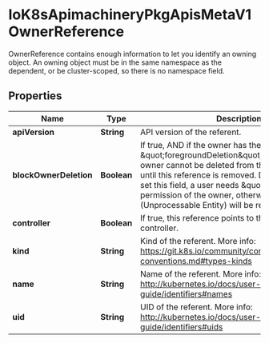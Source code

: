 

# IoK8sApimachineryPkgApisMetaV1OwnerReference

OwnerReference contains enough information to let you identify an owning object. An owning object must be in the same namespace as the dependent, or be cluster-scoped, so there is no namespace field.
## Properties

Name | Type | Description | Notes
------------ | ------------- | ------------- | -------------
**apiVersion** | **String** | API version of the referent. | 
**blockOwnerDeletion** | **Boolean** | If true, AND if the owner has the \&quot;foregroundDeletion\&quot; finalizer, then the owner cannot be deleted from the key-value store until this reference is removed. Defaults to false. To set this field, a user needs \&quot;delete\&quot; permission of the owner, otherwise 422 (Unprocessable Entity) will be returned. |  [optional]
**controller** | **Boolean** | If true, this reference points to the managing controller. |  [optional]
**kind** | **String** | Kind of the referent. More info: https://git.k8s.io/community/contributors/devel/api-conventions.md#types-kinds | 
**name** | **String** | Name of the referent. More info: http://kubernetes.io/docs/user-guide/identifiers#names | 
**uid** | **String** | UID of the referent. More info: http://kubernetes.io/docs/user-guide/identifiers#uids | 



